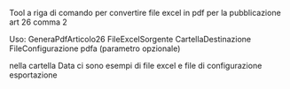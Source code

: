 Tool a riga di comando per convertire file excel in pdf per la pubblicazione art 26 comma 2

Uso: GeneraPdfArticolo26 FileExcelSorgente CartellaDestinazione FileConfigurazione pdfa (parametro opzionale)

nella cartella Data ci sono esempi di file excel e file di configurazione esportazione